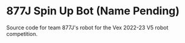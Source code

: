 877J Spin Up Bot (Name Pending)
=================================================
Source code for team 877J's robot for the Vex 2022-23 V5 robot competition.

<!-- TODO: Create more infomative README -->
